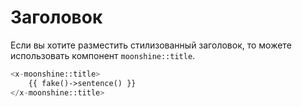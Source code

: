 # Заголовок

Если вы хотите разместить стилизованный заголовок, то можете использовать компонент `moonshine::title`.

```php
<x-moonshine::title>
    {{ fake()->sentence() }}
</x-moonshine::title>
```
